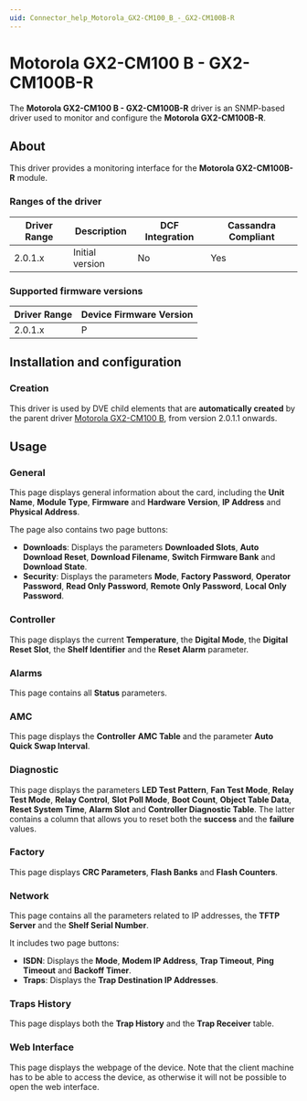 ```yaml
---
uid: Connector_help_Motorola_GX2-CM100_B_-_GX2-CM100B-R
---
```


# Motorola GX2-CM100 B - GX2-CM100B-R

The **Motorola GX2-CM100 B - GX2-CM100B-R** driver is an SNMP-based driver used to monitor and configure the **Motorola GX2-CM100B-R**.

## About

This driver provides a monitoring interface for the **Motorola GX2-CM100B-R** module.

### Ranges of the driver

| **Driver Range** | **Description** | **DCF Integration** | **Cassandra Compliant** |
|------------------|-----------------|---------------------|-------------------------|
| 2.0.1.x          | Initial version | No                  | Yes                     |

### Supported firmware versions

| **Driver Range** | **Device Firmware Version** |
|------------------|-----------------------------|
| 2.0.1.x          | P                           |

## Installation and configuration

### Creation

This driver is used by DVE child elements that are **automatically created** by the parent driver [Motorola GX2-CM100 B](xref:Connector_help_Motorola_GX2-CM100_B), from version 2.0.1.1 onwards.

## Usage

### General

This page displays general information about the card, including the **Unit Name**, **Module Type**, **Firmware** and **Hardware** **Version**, **IP Address** and **Physical Address**.

The page also contains two page buttons:

- **Downloads**: Displays the parameters **Downloaded Slots**, **Auto Download Reset**, **Download Filename**, **Switch Firmware Bank** and **Download State**.
- **Security**: Displays the parameters **Mode**, **Factory Password**, **Operator Password**, **Read Only Password**, **Remote Only Password**, **Local Only Password**.

### Controller

This page displays the current **Temperature**, the **Digital Mode**, the **Digital Reset Slot**, the **Shelf Identifier** and the **Reset Alarm** parameter.

### Alarms

This page contains all **Status** parameters.

### AMC

This page displays the **Controller** **AMC Table** and the parameter **Auto Quick Swap Interval**.

### Diagnostic

This page displays the parameters **LED Test Pattern**, **Fan Test Mode**, **Relay Test Mode**, **Relay Control**, **Slot Poll Mode**, **Boot Count**, **Object Table Data**, **Reset System Time**, **Alarm Slot** and **Controller Diagnostic Table**. The latter contains a column that allows you to reset both the **success** and the **failure** values.

### Factory

This page displays **CRC Parameters**, **Flash Banks** and **Flash Counters**.

### Network

This page contains all the parameters related to IP addresses, the **TFTP Server** and the **Shelf Serial Number**.

It includes two page buttons:

- **ISDN**: Displays the **Mode**, **Modem IP Address**, **Trap Timeout**, **Ping Timeout** and **Backoff Timer**.
- **Traps**: Displays the **Trap Destination IP Addresses**.

### Traps History

This page displays both the **Trap History** and the **Trap Receiver** table.

### Web Interface

This page displays the webpage of the device. Note that the client machine has to be able to access the device, as otherwise it will not be possible to open the web interface.
